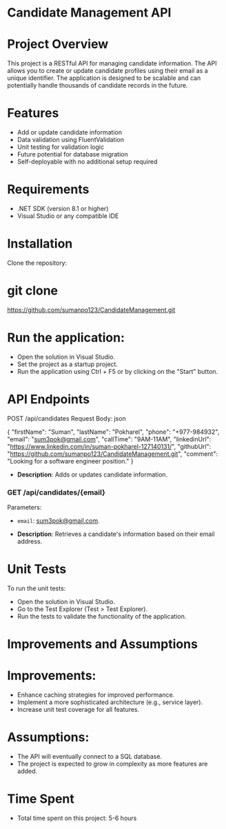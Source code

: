 # Candidate Management API


# Project Overview
This project is a RESTful API for managing candidate information. 
The API allows you to create or update candidate profiles using their email as a unique identifier.
The application is designed to be scalable and can potentially handle thousands of candidate records in the future.

# Features
 - Add or update candidate information
 - Data validation using FluentValidation
 - Unit testing for validation logic
 - Future potential for database migration
 - Self-deployable with no additional setup required

# Requirements
 - .NET SDK (version 8.1 or higher)
 - Visual Studio or any compatible IDE

# Installation
Clone the repository:


# git clone 
https://github.com/sumanpo123/CandidateManagement.git


# Run the application:

- Open the solution in Visual Studio.
- Set the project as a startup project.
- Run the application using Ctrl + F5 or by clicking on the "Start" button.

# API Endpoints
POST /api/candidates
Request Body:
json

{
  "firstName": "Suman",
  "lastName": "Pokharel",
  "phone": "+977-984932",
  "email": "sum3pok@gmail.com",
  "callTime": "9AM-11AM",
  "linkedinUrl": "https://www.linkedin.com/in/suman-pokharel-127140131/",
  "githubUrl": "https://github.com/sumanpo123/CandidateManagement.git",
  "comment": "Looking for a software engineer position."
}
  - **Description**: Adds or updates candidate information.

### GET /api/candidates/{email}
   Parameters:
  - `email`: sum3pok@gmail.com.

  - **Description**: Retrieves a candidate's information based on their email address.



# Unit Tests
To run the unit tests:

 - Open the solution in Visual Studio.
 - Go to the Test Explorer (Test > Test Explorer).
 - Run the tests to validate the functionality of the application.

# Improvements and Assumptions

# Improvements:

 - Enhance caching strategies for improved performance.
 - Implement a more sophisticated architecture (e.g., service layer).
 - Increase unit test coverage for all features.

# Assumptions:

- The API will eventually connect to a SQL database.
- The project is expected to grow in complexity as more features are added.

# Time Spent
- Total time spent on this project: 5-6 hours 
